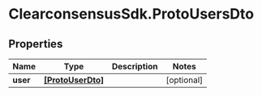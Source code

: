 # ClearconsensusSdk.ProtoUsersDto

## Properties

Name | Type | Description | Notes
------------ | ------------- | ------------- | -------------
**user** | [**[ProtoUserDto]**](ProtoUserDto.md) |  | [optional] 


